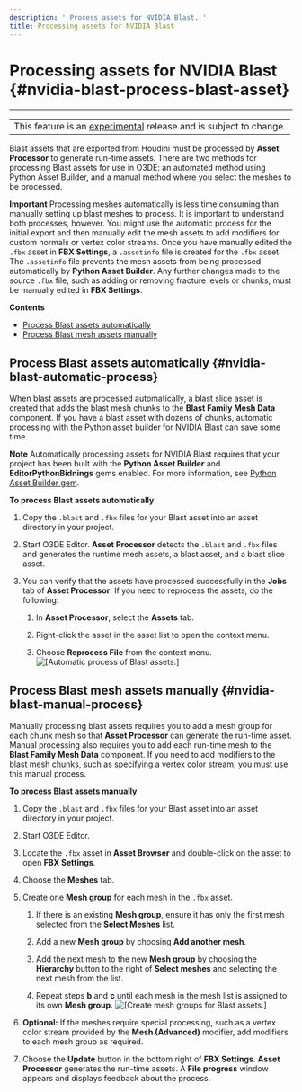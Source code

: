 ```yaml
---
description: ' Process assets for NVIDIA Blast. '
title: Processing assets for NVIDIA Blast
---
```

# Processing assets for NVIDIA Blast {#nvidia-blast-process-blast-asset}


****

|  |
| --- |
| This feature is an [experimental](/docs/userguide/ly-glos-chap#experimental) release and is subject to change\.  |

Blast assets that are exported from Houdini must be processed by **Asset Processor** to generate run\-time assets\. There are two methods for processing Blast assets for use in O3DE: an automated method using Python Asset Builder, and a manual method where you select the meshes to be processed\.

**Important**
Processing meshes automatically is less time consuming than manually setting up blast meshes to process\. It is important to understand both processes, however\. You might use the automatic process for the initial export and then manually edit the mesh assets to add modifiers for custom normals or vertex color streams\.
Once you have manually edited the `.fbx` asset in **FBX Settings**, a `.assetinfo` file is created for the `.fbx` asset\. The `.assetinfo` file prevents the mesh assets from being processed automatically by **Python Asset Builder**\. Any further changes made to the source `.fbx` file, such as adding or removing fracture levels or chunks, must be manually edited in **FBX Settings**\.

**Contents**
+ [Process Blast assets automatically](#nvidia-blast-automatic-process)
+ [Process Blast mesh assets manually](#nvidia-blast-manual-process)

## Process Blast assets automatically {#nvidia-blast-automatic-process}

When blast assets are processed automatically, a blast slice asset is created that adds the blast mesh chunks to the **Blast Family Mesh Data** component\. If you have a blast asset with dozens of chunks, automatic processing with the Python asset builder for NVIDIA Blast can save some time\.

**Note**
Automatically processing assets for NVIDIA Blast requires that your project has been built with the **Python Asset Builder** and **EditorPythonBidnings** gems enabled\. For more information, see [Python Asset Builder gem](/docs/user-guide/features/assets/builder/_index.md)\.

**To process Blast assets automatically**

1. Copy the `.blast` and `.fbx` files for your Blast asset into an asset directory in your project\.

1. Start O3DE Editor\. **Asset Processor** detects the `.blast` and `.fbx` files and generates the runtime mesh assets, a blast asset, and a blast slice asset\.

1. You can verify that the assets have processed successfully in the **Jobs** tab of **Asset Processor**\. If you need to reprocess the assets, do the following:

   1. In **Asset Processor**, select the **Assets** tab\.

   1. Right\-click the asset in the asset list to open the context menu\.

   1. Choose **Reprocess File** from the context menu\.
![\[Automatic process of Blast assets.\]](/images/user-guide/physx/blast/ui-blast-process-automatic.png)

## Process Blast mesh assets manually {#nvidia-blast-manual-process}

Manually processing blast assets requires you to add a mesh group for each chunk mesh so that **Asset Processor** can generate the run\-time asset\. Manual processing also requires you to add each run\-time mesh to the **Blast Family Mesh Data** component\. If you need to add modifiers to the blast mesh chunks, such as specifying a vertex color stream, you must use this manual process\.

**To process Blast assets manually**

1. Copy the `.blast` and `.fbx` files for your Blast asset into an asset directory in your project\.

1. Start O3DE Editor\.

1. Locate the `.fbx` asset in **Asset Browser** and double\-click on the asset to open **FBX Settings**\.

1. Choose the **Meshes** tab\.

1. Create one **Mesh group** for each mesh in the `.fbx` asset\.

   1. If there is an existing **Mesh group**, ensure it has only the first mesh selected from the **Select Meshes** list\.

   1. Add a new **Mesh group** by choosing **Add another mesh**\.

   1. Add the next mesh to the new **Mesh group** by choosing the **Hierarchy** button to the right of **Select meshes** and selecting the next mesh from the list\.

   1. Repeat steps **b** and **c** until each mesh in the mesh list is assigned to its own **Mesh group**\.
![\[Create mesh groups for Blast assets.\]](/images/user-guide/physx/blast/ui-blast-asset-mesh-groups.png)

1. **Optional:** If the meshes require special processing, such as a vertex color stream provided by the **Mesh \(Advanced\)** modifier, add modifiers to each mesh group as required\.

1. Choose the **Update** button in the bottom right of **FBX Settings**\. **Asset Processor** generates the run\-time assets\. A **File progress** window appears and displays feedback about the process\.